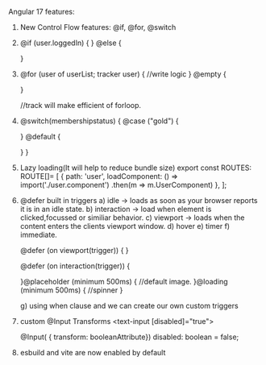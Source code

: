 Angular 17 features:

1) New Control Flow features:
    @if, @for, @switch

2) @if (user.loggedIn) {
   } @else {

   }

3) @for (user of userList; tracker user) {
      //write logic
   } @empty {

   }

   //track will make efficient of forloop.

4) @switch(membershipstatus) {
    @case ("gold") {

    } @default {

    }
   }

5) Lazy loading(It will help to reduce bundle size)
  export const ROUTES: ROUTE[]= [
    {
        path: 'user',
        loadComponent: () => import('./user.component')
                              .then(m => m.UserComponent)
    },
  ];

6) @defer built in triggers
   a) idle ->  loads as soon as your browser reports it is in an idle state.
   b) interaction -> load when element is clicked,focussed or similiar behavior.
   c) viewport -> loads when the content enters the clients viewport window.
   d) hover
   e) timer
   f) immediate.


   @defer (on viewport(trigger)) {
     <largecomponent/>
   }


   @defer (on interaction(trigger)) {

   }@placeholder (minimum 500ms) {
        //default image.
   }@loading (minimum 500ms) {
     //spinner
   }

   g) using when clause and we can create our own custom triggers

7) custom @Input Transforms 
   <text-input [disabled]="true"> <!-- Before -->
   <text-input disabled> <!--after -->

   <!-- Transforms String input to boolean automatically -->
   @Input( { transform: booleanAttribute})
   disabled: boolean = false;
    
8) esbuild and vite are now enabled by default


  




